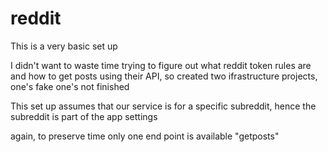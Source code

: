 # reddit

This is a very basic set up

I didn't want to waste time trying to figure out what reddit token rules are and how to get posts using their API, so created two ifrastructure projects, one's fake one's not finished

This set up assumes that our service is for a specific subreddit, hence the subreddit is part of the app settings

again, to preserve time only one end point is available "getposts"
